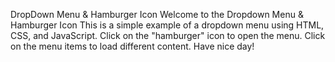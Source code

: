 DropDown Menu & Hamburger Icon
    Welcome to the Dropdown Menu & Hamburger Icon
        This is a simple example of a dropdown menu using HTML, CSS, and JavaScript.
        Click on the "hamburger" icon to open the menu.
        Click on the menu items to load different content.
        Have nice day!
